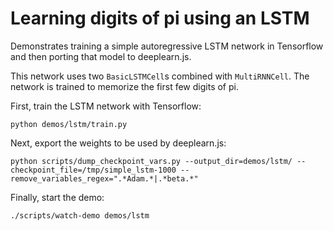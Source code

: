 # Learning digits of pi using an LSTM

Demonstrates training a simple autoregressive LSTM network in Tensorflow and
then porting that model to deeplearn.js.

This network uses two ``BasicLSTMCell``s combined with ``MultiRNNCell``. The
network is trained to memorize the first few digits of pi.

First, train the LSTM network with Tensorflow:

```
python demos/lstm/train.py
```

Next, export the weights to be used by deeplearn.js:

```
python scripts/dump_checkpoint_vars.py --output_dir=demos/lstm/ --checkpoint_file=/tmp/simple_lstm-1000 --remove_variables_regex=".*Adam.*|.*beta.*"
```

Finally, start the demo:

```
./scripts/watch-demo demos/lstm
```
